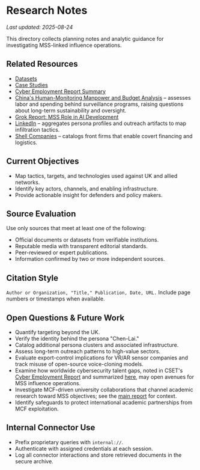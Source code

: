 # Research Notes

_Last updated: 2025-08-24_

This directory collects planning notes and analytic guidance for investigating MSS-linked influence operations.

## Related Resources

- [Datasets](../datasets/)
- [Case Studies](../case-studies/)
- [Cyber Employment Report Summary](cyber_employment_report_summary.md)
- [China's Human-Monitoring Manpower and Budget Analysis](china_human_monitoring_manpower_budget_analysis.md) – assesses labor and spending behind surveillance programs, raising questions about long-term sustainability and oversight.
- [Grok Report: MSS Role in AI Development](../Grok_MSS_AI_Development_Report.md)
- [LinkedIn](../LinkedIn/) – aggregates persona profiles and outreach artifacts to map infiltration tactics.
- [Shell Companies](../shell-companies/) – catalogs front firms that enable covert financing and logistics.

## Current Objectives
- Map tactics, targets, and technologies used against UK and allied networks.
- Identify key actors, channels, and enabling infrastructure.
- Provide actionable insight for defenders and policy makers.

## Source Evaluation
Use only sources that meet at least one of the following:
- Official documents or datasets from verifiable institutions.
- Reputable media with transparent editorial standards.
- Peer-reviewed or expert publications.
- Information confirmed by two or more independent sources.

## Citation Style
`Author or Organization, "Title," Publication, Date, URL.` Include page numbers or timestamps when available.

## Open Questions & Future Work
- Quantify targeting beyond the UK.
- Verify the identity behind the persona "Chen-Lai."
- Catalog additional persona clusters and associated infrastructure.
- Assess long-term outreach patterns to high-value sectors.
- Evaluate export-control implications for VR/AR sensor companies and track misuse of open-source voice-cloning models.
- Examine how worldwide cybersecurity talent gaps, noted in CSET's [Cyber Employment Report](https://cset.georgetown.edu/wp-content/uploads/t0231_cyber_employment_report_EN.pdf) and summarized [here](cyber_employment_report_summary.md), may open avenues for MSS influence operations.
- Investigate MCF-driven university collaborations that channel academic research toward MSS objectives; see the [main report](../Grok_MSS_AI_Development_Report.md) for context.
- Identify safeguards to protect international academic partnerships from MCF exploitation.

## Internal Connector Use
- Prefix proprietary queries with `internal://`.
- Authenticate with assigned credentials at each session.
- Log all connector interactions and store retrieved documents in the secure archive.
